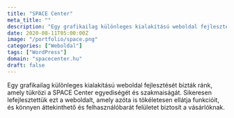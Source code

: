 ```yaml
---
title: "SPACE Center"
meta_title: ""
description: "Egy grafikailag különleges kialakítású weboldal fejlesztését bízták ránk"
date: 2020-08-11T05:00:00Z
image: "/portfolio/space.png"
categories: ["Weboldal"]
tags: ["WordPress"]
domain: "spacecenter.hu"
draft: false
---
```


Egy grafikailag különleges kialakítású weboldal fejlesztését bízták ránk, amely tükrözi a SPACE Center egyediségét és szakmaiságát. Sikeresen lefejlesztettük ezt a weboldalt, amely azóta is tökéletesen ellátja funkcióit, és könnyen áttekinthető és felhasználóbarát felületet biztosít a vásárlóknak.

